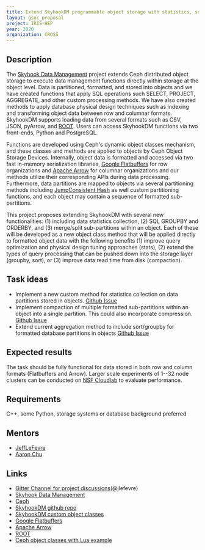 ```yaml
---
title: Extend SkyhookDM programmable object storage with statistics, sort/aggregate, or data compaction functions.
layout: gsoc_proposal
project: IRIS-HEP
year: 2020
organization: CROSS
---
```


## Description

The [Skyhook Data Management](http://www.skyhookdm.com) project extends Ceph distributed object storage to execute data management functions directly within storage at the object level.  Data is partitioned, formatted, and stored into objects and we have created functions that apply SQL operations such SELECT, PROJECT, AGGREGATE, and other custom processing methods.  We have also created methods to apply database physical design techniques such as indexing and transforming object data between row and columnar formats.  SkyhookDM supports loading data from several formats such as CSV, JSON, pyArrow, and [ROOT](https://root.cern/). Users can access SkyhookDM functions via two front-ends, Python and PostgreSQL.

Functions are developed using Ceph's dynamic object classes mechanism, and these classes and methods are applied to objects by Ceph Object Storage Devices. Internally, object data is formatted and accessed via two fast in-memory serialization libraries, [Google Flatbuffers](https://google.github.io/flatbuffers/) for row organizations and [Apache Arrow](https://arrow.apache.org) for columnar organizations and our methods utilize their corresponding APIs during data processing. Furthermore, data partitions are mapped to objects via several partitioning methods including [JumpConsistent Hash](https://arxiv.org/pdf/1406.2294.pdf) as well custom partitioning functions, and each object may contain a sequence of formatted sub-partitions.

This project proposes extending SkyhookDM with several new functionalities: (1) including data statistics collection, (2) SQL GROUPBY and ORDERBY, and (3) merge/split sub-partitions within an object.  Each of these will be developed as a new object class method that will be applied directly to formatted object data with the following benefits (1) improve query optimization and physical design tuning approaches (stats), (2) extend the types of query processing that can be pushed down into the storage layer (groupby, sort), or (3) improve data read time from disk (compaction).

## Task ideas

 * Implement a new custom method for statistics collection on data partitions stored in objects. [Github Issue](https://github.com/uccross/skyhookdm-ceph/issues/77)
 * Implement compaction of multiple formatted sub-partitions within an object into a single partition.  This could also incorporate compression. [Github Issue](https://github.com/uccross/skyhookdm-ceph/issues/33)
 * Extend current aggregation method to include sort/groupby for formatted database partitions in objects [Github Issue](https://github.com/uccross/skyhookdm-ceph/issues/23)
 
## Expected results

The task should be fully functional for data stored in both row and column formats (Flatbuffers and Arrow).  Larger scale experiments of 1--32 node clusters can be conducted on [NSF Cloudlab](https://www.cloudlab.us) to evaluate performance.

## Requirements

C++, some Python, storage systems or database background preferred

## Mentors

  * [JeffLeFevre](mailto:jlefevre@ucsc.edu)
  * [Aaron Chu](mailto:xchu1@ucsc.edu)

## Links
  * [Gitter Channel for project discussions](https://gitter.im/uccross/gsoc)(@jlefevre)
  * [Skyhook Data Management](http://www.skyhookdm.com)
  * [Ceph](https://ceph.io)
  * [SkyhookDM github repo](https://github.com/uccross/skyhookdm-ceph/wiki)
  * [SkyhookDM custom object classes](https://github.com/uccross/skyhookdm-ceph/tree/skyhook-luminous/src/cls/tabular)
  * [Google Flatbuffers](https://google.github.io/flatbuffers/)
  * [Apache Arrow](https://arrow.apache.org)
  * [ROOT](https://root.cern/)
  * [Ceph object classes with Lua example](https://ceph.io/geen-categorie/dynamic-object-interfaces-with-lua/)

